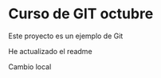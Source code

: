 # Curso de GIT octubre

Este proyecto es un ejemplo de Git 

He actualizado el readme 

Cambio local
